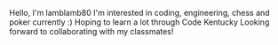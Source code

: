 Hello, I'm lamblamb80
I'm interested in coding, engineering, chess and poker currently :)
Hoping to learn a lot through Code Kentucky
Looking forward to collaborating with my classmates!
